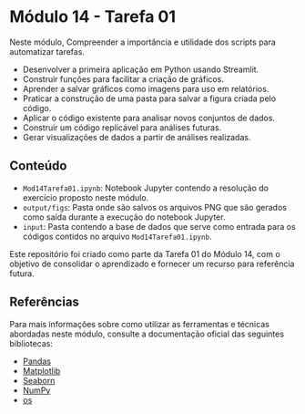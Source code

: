 # Módulo 14 - Tarefa 01

Neste módulo, Compreender a importância e utilidade dos scripts para automatizar tarefas.
- Desenvolver a primeira aplicação em Python usando Streamlit.
- Construir funções para facilitar a criação de gráficos.
- Aprender a salvar gráficos como imagens para uso em relatórios.
- Praticar a construção de uma pasta para salvar a figura criada pelo código.
- Aplicar o código existente para analisar novos conjuntos de dados.
- Construir um código replicável para análises futuras.
- Gerar visualizações de dados a partir de análises realizadas.

## Conteúdo

- `Mod14Tarefa01.ipynb`: Notebook Jupyter contendo a resolução do exercício proposto neste módulo.
- `output/figs`: Pasta onde são salvos os arquivos PNG que são gerados como saída durante a execução do notebook Jupyter.
- `input`: Pasta contendo a base de dados que serve como entrada para os códigos contidos no arquivo `Mod14Tarefa01.ipynb`.

Este repositório foi criado como parte da Tarefa 01 do Módulo 14, com o objetivo de consolidar o aprendizado e fornecer um recurso para referência futura.

## Referências

Para mais informações sobre como utilizar as ferramentas e técnicas abordadas neste módulo, consulte a documentação oficial das seguintes bibliotecas:

- [Pandas](https://pandas.pydata.org/docs/)
- [Matplotlib](https://matplotlib.org/stable/contents.html)
- [Seaborn](https://seaborn.pydata.org/tutorial.html)
- [NumPy](https://numpy.org/doc/)
- [os](https://docs.python.org/3/library/os.html)
